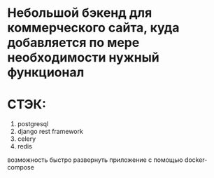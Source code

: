 # Небольшой бэкенд для коммерческого сайта, куда добавляется по мере необходимости нужный функционал

# СТЭК:
1. postgresql
2. django rest framework
3. celery
4. redis

возможность быстро развернуть приложение с помощью docker-compose